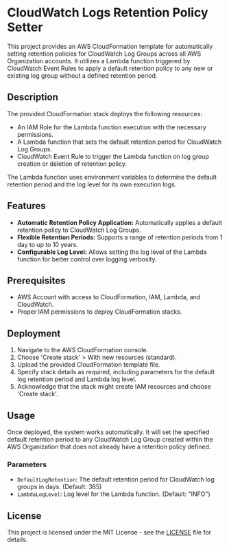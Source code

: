 # CloudWatch Logs Retention Policy Setter

This project provides an AWS CloudFormation template for automatically setting retention policies for CloudWatch Log Groups across all AWS Organization accounts. It utilizes a Lambda function triggered by CloudWatch Event Rules to apply a default retention policy to any new or existing log group without a defined retention period.

## Description

The provided CloudFormation stack deploys the following resources:
- An IAM Role for the Lambda function execution with the necessary permissions.
- A Lambda function that sets the default retention period for CloudWatch Log Groups.
- CloudWatch Event Rule to trigger the Lambda function on log group creation or deletion of retention policy.

The Lambda function uses environment variables to determine the default retention period and the log level for its own execution logs.

## Features

- **Automatic Retention Policy Application:** Automatically applies a default retention policy to CloudWatch Log Groups.
- **Flexible Retention Periods:** Supports a range of retention periods from 1 day to up to 10 years.
- **Configurable Log Level:** Allows setting the log level of the Lambda function for better control over logging verbosity.

## Prerequisites

- AWS Account with access to CloudFormation, IAM, Lambda, and CloudWatch.
- Proper IAM permissions to deploy CloudFormation stacks.

## Deployment

1. Navigate to the AWS CloudFormation console.
2. Choose 'Create stack' > With new resources (standard).
3. Upload the provided CloudFormation template file.
4. Specify stack details as required, including parameters for the default log retention period and Lambda log level.
5. Acknowledge that the stack might create IAM resources and choose 'Create stack'.

## Usage

Once deployed, the system works automatically. It will set the specified default retention period to any CloudWatch Log Group created within the AWS Organization that does not already have a retention policy defined.

### Parameters

- `DefaultLogRetention`: The default retention period for CloudWatch log groups in days. (Default: 365)
- `LambdaLogLevel`: Log level for the Lambda function. (Default: "INFO")

## License

This project is licensed under the MIT License - see the [LICENSE](LICENSE) file for details.

